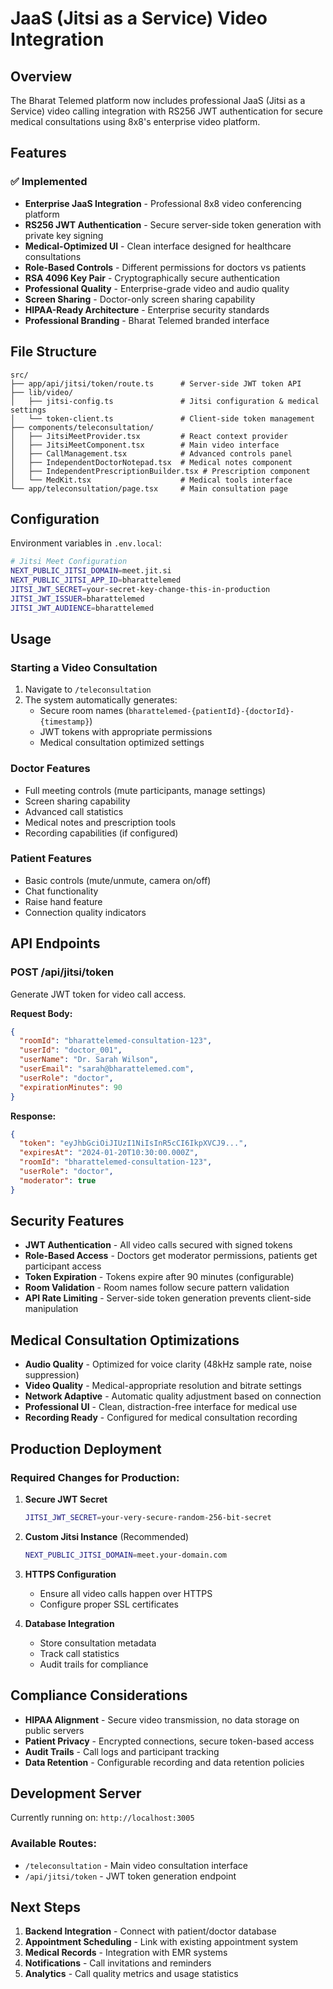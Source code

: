 # JaaS (Jitsi as a Service) Video Integration

## Overview

The Bharat Telemed platform now includes professional JaaS (Jitsi as a Service) video calling integration with RS256 JWT authentication for secure medical consultations using 8x8's enterprise video platform.

## Features

### ✅ Implemented
- **Enterprise JaaS Integration** - Professional 8x8 video conferencing platform
- **RS256 JWT Authentication** - Secure server-side token generation with private key signing
- **Medical-Optimized UI** - Clean interface designed for healthcare consultations
- **Role-Based Controls** - Different permissions for doctors vs patients
- **RSA 4096 Key Pair** - Cryptographically secure authentication
- **Professional Quality** - Enterprise-grade video and audio quality
- **Screen Sharing** - Doctor-only screen sharing capability
- **HIPAA-Ready Architecture** - Enterprise security standards
- **Professional Branding** - Bharat Telemed branded interface

## File Structure

```
src/
├── app/api/jitsi/token/route.ts      # Server-side JWT token API
├── lib/video/
│   ├── jitsi-config.ts               # Jitsi configuration & medical settings
│   └── token-client.ts               # Client-side token management
├── components/teleconsultation/
│   ├── JitsiMeetProvider.tsx         # React context provider
│   ├── JitsiMeetComponent.tsx        # Main video interface
│   ├── CallManagement.tsx            # Advanced controls panel
│   ├── IndependentDoctorNotepad.tsx  # Medical notes component
│   ├── IndependentPrescriptionBuilder.tsx # Prescription component
│   └── MedKit.tsx                    # Medical tools interface
└── app/teleconsultation/page.tsx     # Main consultation page
```

## Configuration

Environment variables in `.env.local`:

```bash
# Jitsi Meet Configuration
NEXT_PUBLIC_JITSI_DOMAIN=meet.jit.si
NEXT_PUBLIC_JITSI_APP_ID=bharattelemed
JITSI_JWT_SECRET=your-secret-key-change-this-in-production
JITSI_JWT_ISSUER=bharattelemed
JITSI_JWT_AUDIENCE=bharattelemed
```

## Usage

### Starting a Video Consultation

1. Navigate to `/teleconsultation`
2. The system automatically generates:
   - Secure room names (`bharattelemed-{patientId}-{doctorId}-{timestamp}`)
   - JWT tokens with appropriate permissions
   - Medical consultation optimized settings

### Doctor Features
- Full meeting controls (mute participants, manage settings)
- Screen sharing capability
- Advanced call statistics
- Medical notes and prescription tools
- Recording capabilities (if configured)

### Patient Features
- Basic controls (mute/unmute, camera on/off)
- Chat functionality
- Raise hand feature
- Connection quality indicators

## API Endpoints

### POST /api/jitsi/token
Generate JWT token for video call access.

**Request Body:**
```json
{
  "roomId": "bharattelemed-consultation-123",
  "userId": "doctor_001",
  "userName": "Dr. Sarah Wilson",
  "userEmail": "sarah@bharattelemed.com",
  "userRole": "doctor",
  "expirationMinutes": 90
}
```

**Response:**
```json
{
  "token": "eyJhbGciOiJIUzI1NiIsInR5cCI6IkpXVCJ9...",
  "expiresAt": "2024-01-20T10:30:00.000Z",
  "roomId": "bharattelemed-consultation-123",
  "userRole": "doctor",
  "moderator": true
}
```

## Security Features

- **JWT Authentication** - All video calls secured with signed tokens
- **Role-Based Access** - Doctors get moderator permissions, patients get participant access
- **Token Expiration** - Tokens expire after 90 minutes (configurable)
- **Room Validation** - Room names follow secure pattern validation
- **API Rate Limiting** - Server-side token generation prevents client-side manipulation

## Medical Consultation Optimizations

- **Audio Quality** - Optimized for voice clarity (48kHz sample rate, noise suppression)
- **Video Quality** - Medical-appropriate resolution and bitrate settings
- **Network Adaptive** - Automatic quality adjustment based on connection
- **Professional UI** - Clean, distraction-free interface for medical use
- **Recording Ready** - Configured for medical consultation recording

## Production Deployment

### Required Changes for Production:

1. **Secure JWT Secret**
   ```bash
   JITSI_JWT_SECRET=your-very-secure-random-256-bit-secret
   ```

2. **Custom Jitsi Instance** (Recommended)
   ```bash
   NEXT_PUBLIC_JITSI_DOMAIN=meet.your-domain.com
   ```

3. **HTTPS Configuration**
   - Ensure all video calls happen over HTTPS
   - Configure proper SSL certificates

4. **Database Integration**
   - Store consultation metadata
   - Track call statistics
   - Audit trails for compliance

## Compliance Considerations

- **HIPAA Alignment** - Secure video transmission, no data storage on public servers
- **Patient Privacy** - Encrypted connections, secure token-based access
- **Audit Trails** - Call logs and participant tracking
- **Data Retention** - Configurable recording and data retention policies

## Development Server

Currently running on: `http://localhost:3005`

### Available Routes:
- `/teleconsultation` - Main video consultation interface
- `/api/jitsi/token` - JWT token generation endpoint

## Next Steps

1. **Backend Integration** - Connect with patient/doctor database
2. **Appointment Scheduling** - Link with existing appointment system
3. **Medical Records** - Integration with EMR systems
4. **Notifications** - Call invitations and reminders
5. **Analytics** - Call quality metrics and usage statistics